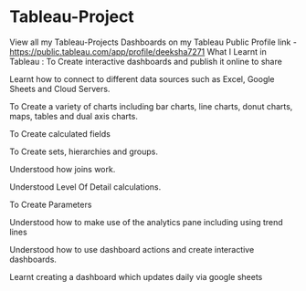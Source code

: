 # Tableau-Project
View all my Tableau-Projects Dashboards on my Tableau Public Profile link -https://public.tableau.com/app/profile/deeksha7271
What I Learnt in Tableau :
To Create interactive dashboards and publish it online to share

Learnt how to connect to different data sources such as Excel, Google Sheets and Cloud Servers.

To Create a variety of charts including bar charts, line charts, donut charts, maps, tables and dual axis charts.

To Create calculated fields 

To Create sets, hierarchies and groups.

Understood how joins work.

Understood Level Of Detail calculations.

To Create Parameters

Understood how to make use of the analytics pane including using trend lines

Understood how to use dashboard actions and create interactive dashboards.

Learnt creating a dashboard which updates daily via google sheets
